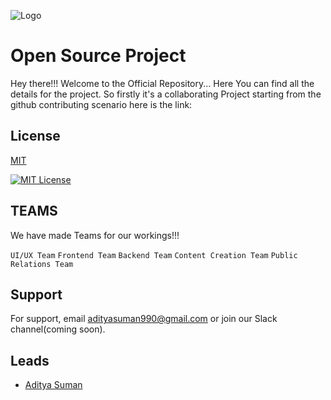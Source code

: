 
![Logo](https://cdn.dribbble.com/users/767861/screenshots/3853143/img_3109.gif)


# Open Source Project
Hey there!!! Welcome to the Official Repository... Here You can find all the details for the project. So firstly it's a collaborating Project starting from the github contributing scenario here is the link: 





## License

[MIT](https://choosealicense.com/licenses/mit/)




[![MIT License](https://img.shields.io/badge/License-MIT-green.svg)](https://choosealicense.com/licenses/mit/)


## TEAMS
We have made Teams for our workings!!!

`UI/UX Team`
`Frontend Team`
`Backend Team`
`Content Creation Team`
`Public Relations Team`



## Support

For support, email adityasuman990@gmail.com or join our Slack channel(coming soon).


## Leads

- [Aditya Suman](https://www.github.com/adityasuman990)

